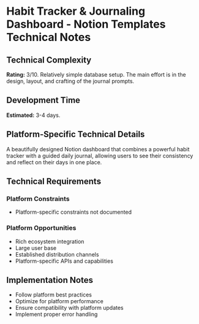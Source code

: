 # Habit Tracker & Journaling Dashboard - Notion Templates Technical Notes

## Technical Complexity
**Rating:** 3/10. Relatively simple database setup. The main effort is in the design, layout, and crafting of the journal prompts.

## Development Time
**Estimated:** 3-4 days.

## Platform-Specific Technical Details
A beautifully designed Notion dashboard that combines a powerful habit tracker with a guided daily journal, allowing users to see their consistency and reflect on their days in one place.

## Technical Requirements

### Platform Constraints
- Platform-specific constraints not documented

### Platform Opportunities
- Rich ecosystem integration
- Large user base
- Established distribution channels
- Platform-specific APIs and capabilities

## Implementation Notes
- Follow platform best practices
- Optimize for platform performance
- Ensure compatibility with platform updates
- Implement proper error handling
